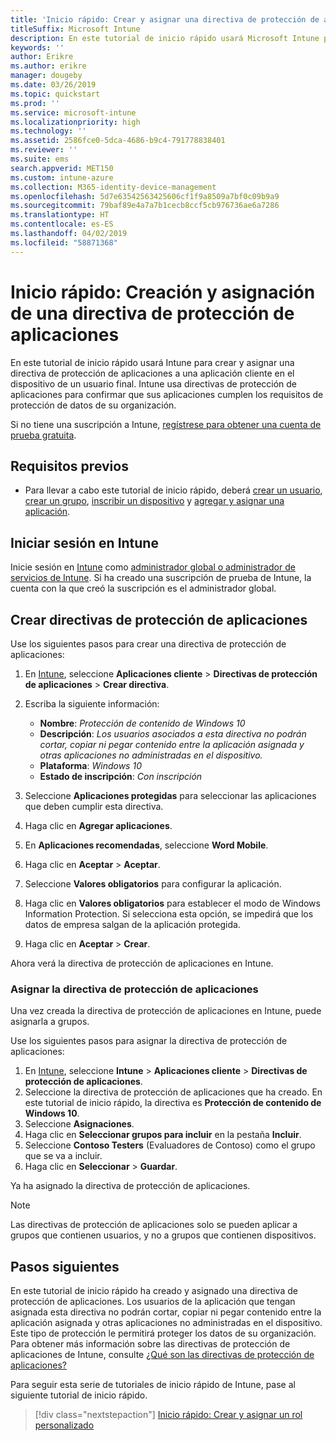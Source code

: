 ```yaml
---
title: 'Inicio rápido: Crear y asignar una directiva de protección de aplicaciones'
titleSuffix: Microsoft Intune
description: En este tutorial de inicio rápido usará Microsoft Intune para crear y asignar una directiva de protección de aplicaciones.
keywords: ''
author: Erikre
ms.author: erikre
manager: dougeby
ms.date: 03/26/2019
ms.topic: quickstart
ms.prod: ''
ms.service: microsoft-intune
ms.localizationpriority: high
ms.technology: ''
ms.assetid: 2586fce0-5dca-4686-b9c4-791778838401
ms.reviewer: ''
ms.suite: ems
search.appverid: MET150
ms.custom: intune-azure
ms.collection: M365-identity-device-management
ms.openlocfilehash: 5d7e63542563425606cf1f9a8509a7bf0c09b9a9
ms.sourcegitcommit: 79baf89e4a7a7b1cecb8ccf5cb976736ae6a7286
ms.translationtype: HT
ms.contentlocale: es-ES
ms.lasthandoff: 04/02/2019
ms.locfileid: "58871368"
---
```

# <a name="quickstart-create-and-assign-an-app-protection-policy"></a>Inicio rápido: Creación y asignación de una directiva de protección de aplicaciones

En este tutorial de inicio rápido usará Intune para crear y asignar una directiva de protección de aplicaciones a una aplicación cliente en el dispositivo de un usuario final. Intune usa directivas de protección de aplicaciones para confirmar que sus aplicaciones cumplen los requisitos de protección de datos de su organización.

Si no tiene una suscripción a Intune, [regístrese para obtener una cuenta de prueba gratuita](free-trial-sign-up.md).

## <a name="prerequisites"></a>Requisitos previos

- Para llevar a cabo este tutorial de inicio rápido, deberá [crear un usuario](quickstart-create-user.md), [crear un grupo](quickstart-create-group.md), [inscribir un dispositivo](quickstart-setup-auto-enrollment.md) y [agregar y asignar una aplicación](quickstart-add-assign-app.md).

## <a name="sign-in-to-intune"></a>Iniciar sesión en Intune

Inicie sesión en [Intune](https://aka.ms/intuneportal) como [administrador global o administrador de servicios de Intune](users-add.md#types-of-administrators). Si ha creado una suscripción de prueba de Intune, la cuenta con la que creó la suscripción es el administrador global.

## <a name="create-an-app-protection-policy"></a>Crear directivas de protección de aplicaciones

Use los siguientes pasos para crear una directiva de protección de aplicaciones:

1. En [Intune](https://aka.ms/intuneportal), seleccione **Aplicaciones cliente** > **Directivas de protección de aplicaciones** > **Crear directiva**. 
2. Escriba la siguiente información: 

    - **Nombre**: *Protección de contenido de Windows 10*
    - **Descripción**: *Los usuarios asociados a esta directiva no podrán cortar, copiar ni pegar contenido entre la aplicación asignada y otras aplicaciones no administradas en el dispositivo.*
    - **Plataforma**: *Windows 10*
    - **Estado de inscripción**: *Con inscripción*

3. Seleccione **Aplicaciones protegidas** para seleccionar las aplicaciones que deben cumplir esta directiva.
4. Haga clic en **Agregar aplicaciones**.
5. En **Aplicaciones recomendadas**, seleccione **Word Mobile**.
5. Haga clic en **Aceptar** > **Aceptar**. 
6. Seleccione **Valores obligatorios** para configurar la aplicación.
7. Haga clic en **Valores obligatorios** para establecer el modo de Windows Information Protection. Si selecciona esta opción, se impedirá que los datos de empresa salgan de la aplicación protegida.
8. Haga clic en **Aceptar** > **Crear**.

Ahora verá la directiva de protección de aplicaciones en Intune.

### <a name="assign-the-app-protection-policy"></a>Asignar la directiva de protección de aplicaciones

Una vez creada la directiva de protección de aplicaciones en Intune, puede asignarla a grupos. 

Use los siguientes pasos para asignar la directiva de protección de aplicaciones:

1.  En [Intune](https://aka.ms/intuneportal), seleccione **Intune** > **Aplicaciones cliente** > **Directivas de protección de aplicaciones**. 
2.  Seleccione la directiva de protección de aplicaciones que ha creado. En este tutorial de inicio rápido, la directiva es **Protección de contenido de Windows 10**.
3.  Seleccione **Asignaciones**.
4.  Haga clic en **Seleccionar grupos para incluir** en la pestaña **Incluir**.
5.  Seleccione **Contoso Testers** (Evaluadores de Contoso) como el grupo que se va a incluir.
6.  Haga clic en **Seleccionar** > **Guardar**. 

Ya ha asignado la directiva de protección de aplicaciones.

> [!NOTE]
> Las directivas de protección de aplicaciones solo se pueden aplicar a grupos que contienen usuarios, y no a grupos que contienen dispositivos.

## <a name="next-steps"></a>Pasos siguientes

En este tutorial de inicio rápido ha creado y asignado una directiva de protección de aplicaciones. Los usuarios de la aplicación que tengan asignada esta directiva no podrán cortar, copiar ni pegar contenido entre la aplicación asignada y otras aplicaciones no administradas en el dispositivo. Este tipo de protección le permitirá proteger los datos de su organización. Para obtener más información sobre las directivas de protección de aplicaciones de Intune, consulte [¿Qué son las directivas de protección de aplicaciones?](app-protection-policy.md)

Para seguir esta serie de tutoriales de inicio rápido de Intune, pase al siguiente tutorial de inicio rápido.

> [!div class="nextstepaction"]
> [Inicio rápido: Crear y asignar un rol personalizado](quickstart-create-custom-role.md)
